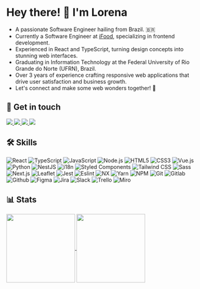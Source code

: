 # Hey there! 👋 I'm Lorena

- A passionate Software Engineer hailing from Brazil. 🇧🇷
- Currently a Software Engineer at [iFood](https://www.linkedin.com/company/ifood-/about/), specializing in frontend development.
- Experienced in React and TypeScript, turning design concepts into stunning web interfaces.
- Graduating in Information Technology at the Federal University of Rio Grande do Norte (UFRN), Brazil.
- Over 3 years of experience crafting responsive web applications that drive user satisfaction and business growth.
- Let's connect and make some web wonders together! 🚀

## 💬 Get in touch

<div>
  <a href="https://www.linkedin.com/in/lorenatoscano/?locale=en_US" target="_blank">
    <img src="https://img.shields.io/badge/-LinkedIn-282c34?style=for-the-badge&logo=linkedin&logoColor=df6d74" target="_blank">
  </a> 
  <a href="mailto:luizalorena8@gmail.com">
    <img src="https://img.shields.io/badge/Gmail-282c34?style=for-the-badge&logo=gmail&logoColor=df6d74" target="_blank">
  </a>
  
  <a href="https://instagram.com/llorenatoscano" target="_blank">
    <img src="https://img.shields.io/badge/Instagram-282c34?style=for-the-badge&logo=instagram&logoColor=df6d74" target="_blank">
  </a>

  <a href="https://docs.google.com/document/d/1XA2xSdDKJ7BGd4PDRHsn5GWKivLhZq5_M_s39HC6fU4/edit?usp=sharing" target="_blank">
    <img src="https://img.shields.io/badge/Resume-282c34?style=for-the-badge&logo=googledocs&logoColor=df6d74" target="_blank">
  </a>
</div>

## 🛠️ Skills

<div>
  <img alt="React" src="https://img.shields.io/badge/React-282c34?style=for-the-badge&logo=react&logoColor=61DAFB" target="_blank">
  <img alt="TypeScript" src="https://img.shields.io/badge/TypeScript-282c34?style=for-the-badge&logo=typescript&logoColor=007ACC" target="_blank">
  <img alt="JavaScript" src="https://img.shields.io/badge/JavaScript-282c34?style=for-the-badge&logo=javascript&logoColor=F7DF1E" target="_blank">
  <img alt="Node.js" src="https://img.shields.io/badge/Node.js-282c34?style=for-the-badge&logo=node.js&logoColor=339933" target="_blank">
  <img alt="HTML5" src="https://img.shields.io/badge/HTML5-282c34?style=for-the-badge&logo=html5&logoColor=E34F26" target="_blank">
  <img alt="CSS3" src="https://img.shields.io/badge/CSS3-282c34?style=for-the-badge&logo=css3&logoColor=1572B6" target="_blank">
  <img alt="Vue.js" src="https://img.shields.io/badge/Vue.js-282c34?style=for-the-badge&logo=vue.js&logoColor=4FC08D" target="_blank">
  <img alt="Python" src="https://img.shields.io/badge/Python-282c34?style=for-the-badge&logo=python&logoColor=3776AB" target="_blank"> 
  <img alt="NestJS" src="https://img.shields.io/badge/NestJS-282c34?style=for-the-badge&logo=nestjs&logoColor=E0234E" target="_blank">
  <img alt="i18n" src="https://img.shields.io/badge/i18n-282c34?style=for-the-badge&logo=i18next" target="_blank">
  <img alt="Styled Components" src="https://img.shields.io/badge/styled%20components-282c34?style=for-the-badge&logo=styledcomponents&logoColor=DB7093" target="_blank">
  <img alt="Tailwind CSS" src="https://img.shields.io/badge/TailwindCSS-282c34?style=for-the-badge&logo=tailwindcss&logoColor=06B6D4" target="_blank">
  <img alt="Sass" src="https://img.shields.io/badge/Sass-282c34?style=for-the-badge&logo=sass" target="_blank">
  <img alt="Next.js" src="https://img.shields.io/badge/Next.js-282c34?style=for-the-badge&logo=next.js&logoColor=FFFFFF" target="_blank">
  <img alt="Leaflet" src="https://img.shields.io/badge/Leaflet-282c34?style=for-the-badge&logo=leaflet&logoColor=199900" target="_blank">
  <img alt="Jest" src="https://img.shields.io/badge/Jest-282c34?style=for-the-badge&logo=jest&logoColor=C21325" target="_blank">
  <img alt="Eslint" src="https://img.shields.io/badge/ESLint-282c34?style=for-the-badge&logo=eslint&logoColor=4B32C3" target="_blank">
  <img alt="NX" src="https://img.shields.io/badge/NX-282c34?style=for-the-badge&logo=nx&logoColor=143055" target="_blank">
  <img alt="Yarn" src="https://img.shields.io/badge/Yarn-282c34?style=for-the-badge&logo=yarn&logoColor=2C8EBB" target="_blank">
  <img alt="NPM" src="https://img.shields.io/badge/NPM-282c34?style=for-the-badge&logo=npm&logoColor=CB3837" target="_blank">
  <img alt="Git" src="https://img.shields.io/badge/Git-282c34?style=for-the-badge&logo=git&logoColor=F05032" target="_blank">
  <img alt="Gitlab" src="https://img.shields.io/badge/Gitlab-282c34?style=for-the-badge&logo=gitlab&logoColor=FCA121" target="_blank">
  <img alt="Github" src="https://img.shields.io/badge/Github-282c34?style=for-the-badge&logo=github&logoColor=181717" target="_blank">
  <img alt="Figma" src="https://img.shields.io/badge/Figma-282c34?style=for-the-badge&logo=figma&logoColor=F24E1E" target="_blank">
  <img alt="Jira" src="https://img.shields.io/badge/Jira-282c34?style=for-the-badge&logo=jira&logoColor=0052CC" target="_blank">
  <img alt="Slack" src="https://img.shields.io/badge/Slack-282c34?style=for-the-badge&logo=slack&logoColor=4A154B" target="_blank">
  <img alt="Trello" src="https://img.shields.io/badge/Trello-282c34?style=for-the-badge&logo=trello&logoColor=0079BF" target="_blank">
   <img alt="Miro" src="https://img.shields.io/badge/Miro-282c34?style=for-the-badge&logo=miro&logoColor=050038" target="_blank">
</div>

## 📊 Stats
<a href="https://github.com/lorenatoscano">
  <img height=180 align="center" src="https://github-readme-stats.vercel.app/api?username=lorenatoscano&theme=onedark&show_icons=true&hide_border=true&count_private=true&include_all_commits=true&hide=contribs&rank_icon=github" />
</a>
<a href="https://github.com/lorenatoscano">
  <img height=180 align="center" src="https://github-readme-stats.vercel.app/api/top-langs/?username=lorenatoscano&theme=onedark&show_icons=true&hide_border=true&layout=compact" />
</a>





